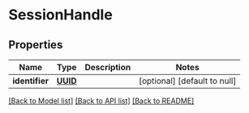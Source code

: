 # SessionHandle
## Properties

Name | Type | Description | Notes
------------ | ------------- | ------------- | -------------
**identifier** | [**UUID**](UUID.md) |  | [optional] [default to null]

[[Back to Model list]](../README.md#documentation-for-models) [[Back to API list]](../README.md#documentation-for-api-endpoints) [[Back to README]](../README.md)


